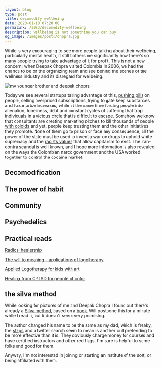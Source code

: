 ```yaml
---
layout: blog
type: post
title: decomodify wellbeing
date: 2023-01-10 07:20:00
permalink: /2023/decomodify-wellbeing
description: wellbeing is not something you can buy
og_image: /images/posts/chopra.jpg
---
```


While is very encouraging to see more people talking about their wellbeing,
particularly mental health, it still bothers me significantly how there's so
many people trying to take advantage of it for profit. This is not a new
concern; when Deepak Chopra visited Colombia in 2006, we had the chance to be on
the organizing team and see behind the scenes of the wellness industry and its
disregard for wellbeing.


<img src="/images/posts/chopra.jpg" alt="my younger brother and deepak chopra" style="max-width: 100%">

Today we see several startups taking advantage of this, [pushing pills](https://www.msn.com/en-us/health/medical/scary-easy-sketchy-as-hell-how-startups-are-pushing-adderall-on-tiktok/ar-AA11dWDm) on people, selling overpriced subscriptions, trying to gate keep substances and force price increases, while at the same time forcing people into alienation, loneliness, debt and constant cycles of suffering that trap individuals in a vicious circle that is difficult to escape. Somehow we know that [consultants are creating marketing pitches to kill thousands of people with opioids](https://www.consulting.ca/news/2551/mckinsey-faces-class-action-lawsuit-for-alleged-role-in-opioid-crisis-in-canada) and yet, people keep trusting them and the other initiatives they promote. None of them go to prison or face any consequence, all the power of the state must be used to invent a war on drugs to uphold white supremacy and the [racists values](https://www.gatewayfoundation.org/addiction-blog/racism-war-on-drugs/) that allow capitalism to exist. The iran-contra scandal is well known, and I hope more information is also revealed on the ways the Colombian narco government and the USA worked together to control the cocaine market.

## Decomodification


## The power of habit


## Community

## Psychedelics

## Practical reads

[Radical healership](https://bookshop.org/p/books/radical-healership-how-to-build-a-values-driven-healing-practice-in-a-profit-driven-world-laura-mae-northrup/17051557)

[The will to meaning - applications of logotherapy](https://bookshop.org/p/books/the-will-to-meaning-foundations-and-applications-of-logotherapy-viktor-e-frankl/11653436?ean=9780142181263)

[Applied Logotherapy for kids with art](https://bookshop.org/p/books/logotherapy-for-teens-with-expressive-arts-techniques-group-therapy-book-julie-l-quigley-ncc-lmhc/18523988?ean=9781669827078)

[Healing from CPTSD for people of color](https://bookshop.org/p/books/the-pain-we-carry-healing-from-complex-ptsd-for-people-of-color-natalie-y-gutierrez/18058034?ean=9781684039319)





## the silva method

While looking for pictures of me and Deepak Chopra I found out there's already a [Silva method](https://silvamethod.com/about), based on a [book](https://bookshop.org/p/books/you-the-healer-the-world-famous-silva-method-on-how-to-heal-yourself-and-others-silva-stone/9469266?ean=9780915811373). Will postpone this for a minute while I read it, but it doesn't seem very promising.

The author changed his name to be the same as my dad, which is freaky, the [steps](https://silvamethod.com/store/silva-life-system-the-core-of-silva-method-program/) and a twitter search seem to mean is another cult pretending to be more effective than it is. They obviously charge money for courses and have certified instructors and other red flags. I'm sure is helpful to some folks and good for them.

Anyway, I'm not interested in joining or starting an institute of the sort, or being affiliated with them.

